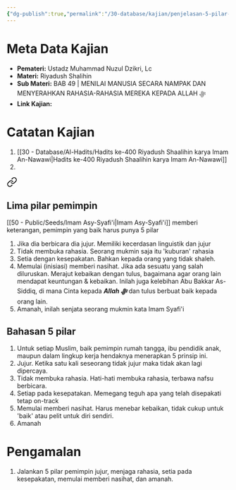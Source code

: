```yaml
---
{"dg-publish":true,"permalink":"/30-database/kajian/penjelasan-5-pilar-pemimpin/","tags":["kajian"]}
---
```





# Meta Data Kajian 
<div><ul class="dataview list-view-ul"><li><span><strong>Pemateri:</strong> Ustadz Muhammad Nuzul Dzikri, Lc</span></li><li><span><strong>Materi:</strong> Riyadush Shalihin</span></li><li><span><strong>Sub Materi:</strong> BAB 49 | MENILAI MANUSIA SECARA NAMPAK DAN MENYERAHKAN RAHASIA-RAHASIA MEREKA KEPADA ALLAH ﷻ</span></li><li><span><strong>Link Kajian:</strong>  </span></li></ul></div>

# Catatan Kajian
1. [[30 - Database/Al-Hadits/Hadits ke-400 Riyadush Shaalihin karya Imam An-Nawawi\|Hadits ke-400 Riyadush Shaalihin karya Imam An-Nawawi]]
2. 
<div class="transclusion internal-embed is-loaded"><a class="markdown-embed-link" href="/30-database/kajian/lima-pilar-pemimpin/#lima-pilar-pemimpin" aria-label="Open link"><svg xmlns="http://www.w3.org/2000/svg" width="24" height="24" viewBox="0 0 24 24" fill="none" stroke="currentColor" stroke-width="2" stroke-linecap="round" stroke-linejoin="round" class="svg-icon lucide-link"><path d="M10 13a5 5 0 0 0 7.54.54l3-3a5 5 0 0 0-7.07-7.07l-1.72 1.71"></path><path d="M14 11a5 5 0 0 0-7.54-.54l-3 3a5 5 0 0 0 7.07 7.07l1.71-1.71"></path></svg></a><div class="markdown-embed">



## Lima pilar pemimpin
[[50 - Public/Seeds/Imam Asy-Syafi'i\|Imam Asy-Syafi'i]] memberi keterangan, pemimpin yang baik harus punya 5 pilar
1. Jika dia berbicara dia jujur. Memiliki kecerdasan linguistik dan jujur
2. Tidak membuka rahasia. Seorang mukmin saja itu 'kuburan' rahasia
3. Setia dengan kesepakatan. Bahkan kepada orang yang tidak shaleh.
4. Memulai (inisiasi) memberi nasihat. Jika ada sesuatu yang salah diluruskan. Merajut kebaikan dengan tulus, bagaimana agar orang lain mendapat keuntungan & kebaikan. Inilah juga kelebihan Abu Bakkar As-Siddiq, di mana Cinta kepada ***Allah ﷻ*** dan tulus berbuat baik kepada orang lain.
5. Amanah, inilah senjata seorang mukmin kata Imam Syafi'i




</div></div>


## Bahasan 5 pilar
1. Untuk setiap Muslim, baik pemimpin rumah tangga, ibu pendidik anak, maupun dalam lingkup kerja hendaknya menerapkan 5 prinsip ini.
2. Jujur. Ketika satu kali seseorang tidak jujur maka tidak akan lagi dipercaya.
3. Tidak membuka rahasia. Hati-hati membuka rahasia, terbawa nafsu berbicara.
4. Setiap pada kesepatakan. Memegang teguh apa yang telah disepakati tetap on-track
5. Memulai memberi nasihat. Harus menebar kebaikan, tidak cukup untuk 'baik' atau pelit untuk diri sendiri.
6. Amanah
# Pengamalan
1. Jalankan 5 pilar pemimpin jujur, menjaga rahasia, setia pada kesepakatan, memulai memberi nasihat, dan amanah.
 
 